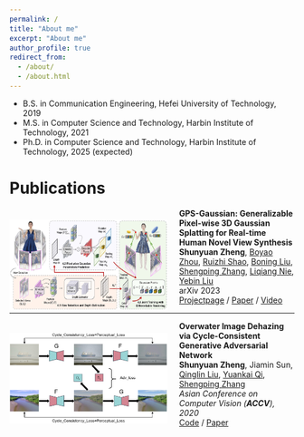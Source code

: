 ```yaml
---
permalink: /
title: "About me"
excerpt: "About me"
author_profile: true
redirect_from: 
  - /about/
  - /about.html
---
```


* B.S. in Communication Engineering, Hefei University of Technology, 2019
* M.S. in Computer Science and Technology, Harbin Institute of Technology, 2021
* Ph.D. in Computer Science and Technology, Harbin Institute of Technology, 2025 (expected)



Publications
======


<img align="left" width="280" height="160" src="../images/GPS-Gaussian.jpg" style="padding-right:20px; padding-top:20px"/>

<b>GPS-Gaussian: Generalizable Pixel-wise 3D Gaussian Splatting for Real-time Human Novel View Synthesis</b><br>
<b>Shunyuan Zheng</b>, [Boyao Zhou](https://morpheo.inrialpes.fr/people/zhou), [Ruizhi Shao](https://dsaurus.github.io/saurus/), [Boning Liu](https://scholar.google.com/citations?user=PG1mUewAAAAJ), [Shengping Zhang](http://homepage.hit.edu.cn/zhangshengping), [Liqiang Nie](https://liqiangnie.github.io/), [Yebin Liu](http://www.liuyebin.com/)<br>
arXiv 2023<br>
[<i class="fas fa-fw fa-globe"></i>Projectpage](https://shunyuanzheng.github.io/GPS-Gaussian/) /
[<i class="fas fa-fw fa-file-pdf"></i>Paper](https://xxx.pdf) /
[<i class="fas fa-fw fa-video"></i>Video](https://www.youtube.com/watch?v=xxx)<br>

---

<img align="left" width="280" height="160" src="../images/OWI-DehazeGAN.jpg" style="padding-right:20px; padding-top:20px"/>

<b>Overwater Image Dehazing via Cycle-Consistent Generative Adversarial Network</b><br>
<b>Shunyuan Zheng</b>, Jiamin Sun, [Qinglin Liu](https://scholar.google.com/citations?user=hsu1cSIAAAAJ), [Yuankai Qi](https://sites.google.com/site/yuankiqi), [Shengping Zhang](http://homepage.hit.edu.cn/zhangshengping)<br>
<i>Asian Conference on Computer Vision (<b>ACCV</b>), 2020</i><br>
[<i class="fab fa-fw fa-github fa-github"></i>Code](https://github.com/ShunyuanZheng/OWI-DehazeGAN) /
[<i class="fas fa-fw fa-file-pdf"></i>Paper](https://openaccess.thecvf.com/content/ACCV2020/papers/Zheng_Overwater_Image_Dehazing_via_Cycle-Consistent_Generative_Adversarial_Network_ACCV_2020_paper.pdf)<br>





<!-- <img align="left" src="../images/GPS-Gaussian.jpg" width="320px"  style= "padding-right: 15px;padding-bottom: 80px ">**GPS-Gaussian: Generalizable Pixel-wise 3D Gaussian Splatting for Real-time Human Novel View Synthesis**

**Shunyuan Zheng**, [Boyao Zhou](https://morpheo.inrialpes.fr/people/zhou), [Ruizhi Shao](https://dsaurus.github.io/saurus/), [Boning Liu](https://scholar.google.com/citations?user=PG1mUewAAAAJ), [Shengping Zhang](http://homepage.hit.edu.cn/zhangshengping), [Liqiang Nie](https://liqiangnie.github.io/), [Yebin Liu](http://www.liuyebin.com/)
*arXiv preprint*, 2023
Project Page / arXiv



<img align="left" src="../images/OWI-DehazeGAN.jpg" width="320px"  style= "padding-right: 15px;padding-bottom: 80px ">**Overwater Image Dehazing via Cycle-Consistent Generative Adversarial Network**

**Shunyuan Zheng**, Jiamin Sun, [Qinglin Liu](https://scholar.google.com/citations?user=hsu1cSIAAAAJ), [Yuankai Qi](https://sites.google.com/site/yuankiqi), [Shengping Zhang](http://homepage.hit.edu.cn/zhangshengping)
*Asian Conference on Computer Vision*(**ACCV**), 2020
[Code](https://github.com/ShunyuanZheng/OWI-DehazeGAN) / [Paper](https://openaccess.thecvf.com/content/ACCV2020/papers/Zheng_Overwater_Image_Dehazing_via_Cycle-Consistent_Generative_Adversarial_Network_ACCV_2020_paper.pdf)  -->